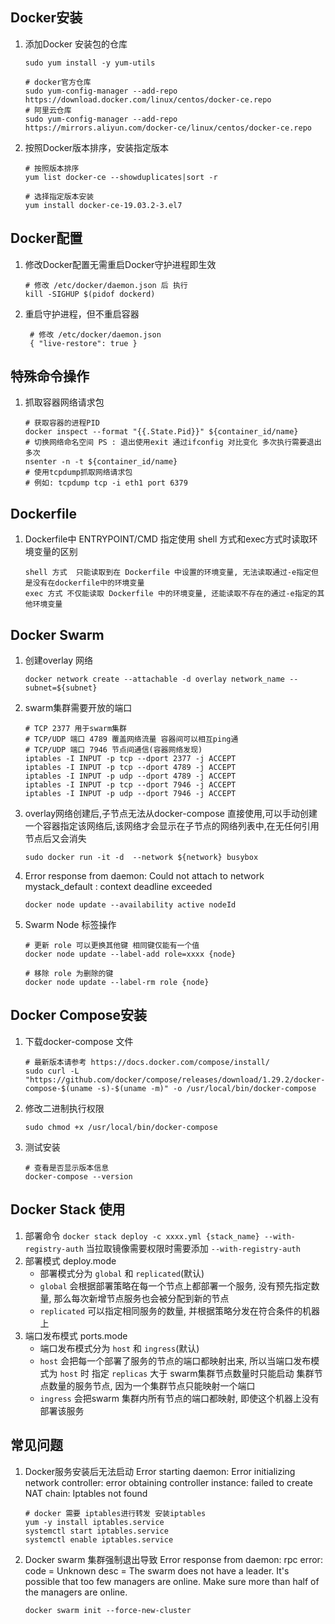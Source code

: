 ## Docker安装
1. 添加Docker 安装包的仓库
   ```shell
   sudo yum install -y yum-utils

   # docker官方仓库
   sudo yum-config-manager --add-repo https://download.docker.com/linux/centos/docker-ce.repo
   # 阿里云仓库
   sudo yum-config-manager --add-repo https://mirrors.aliyun.com/docker-ce/linux/centos/docker-ce.repo
   ```
2. 按照Docker版本排序，安装指定版本
   ```shell
   # 按照版本排序
   yum list docker-ce --showduplicates|sort -r

   # 选择指定版本安装
   yum install docker-ce-19.03.2-3.el7
   ```

## Docker配置
1. 修改Docker配置无需重启Docker守护进程即生效
   ```shell
   # 修改 /etc/docker/daemon.json 后 执行
   kill -SIGHUP $(pidof dockerd)
   ```
2. 重启守护进程，但不重启容器
   ```shell
    # 修改 /etc/docker/daemon.json
    { "live-restore": true }
   ```
## 特殊命令操作
1. 抓取容器网络请求包
   ```shell
   # 获取容器的进程PID
   docker inspect --format "{{.State.Pid}}" ${container_id/name}
   # 切换网络命名空间 PS : 退出使用exit 通过ifconfig 对比变化 多次执行需要退出多次
   nsenter -n -t ${container_id/name}
   # 使用tcpdump抓取网络请求包
   # 例如: tcpdump tcp -i eth1 port 6379
   ```
## Dockerfile
1. Dockerfile中 ENTRYPOINT/CMD 指定使用 shell 方式和exec方式时读取环境变量的区别
   ```shell
   shell 方式  只能读取到在 Dockerfile 中设置的环境变量, 无法读取通过-e指定但是没有在dockerfile中的环境变量
   exec 方式 不仅能读取 Dockerfile 中的环境变量, 还能读取不存在的通过-e指定的其他环境变量
   ```


## Docker Swarm
1. 创建overlay 网络
   ```shell
   docker network create --attachable -d overlay network_name --subnet=${subnet}
   ```

2. swarm集群需要开放的端口
   ```shell
   # TCP 2377 用于swarm集群
   # TCP/UDP 端口 4789 覆盖网络流量 容器间可以相互ping通
   # TCP/UDP 端口 7946 节点间通信(容器网络发现)
   iptables -I INPUT -p tcp --dport 2377 -j ACCEPT
   iptables -I INPUT -p tcp --dport 4789 -j ACCEPT
   iptables -I INPUT -p udp --dport 4789 -j ACCEPT
   iptables -I INPUT -p tcp --dport 7946 -j ACCEPT
   iptables -I INPUT -p udp --dport 7946 -j ACCEPT

   ```
3. overlay网络创建后,子节点无法从docker-compose 直接使用,可以手动创建一个容器指定该网络后,该网络才会显示在子节点的网络列表中,在无任何引用节点后又会消失
   ```shell
   sudo docker run -it -d  --network ${network} busybox
   ```
4. Error response from daemon: Could not attach to network mystack_default : context deadline exceeded
   ```shell
   docker node update --availability active nodeId
   ```
5. Swarm Node 标签操作
   ```shell
   # 更新 role 可以更换其他键 相同键仅能有一个值
   docker node update --label-add role=xxxx {node}
   
   # 移除 role 为删除的键
   docker node update --label-rm role {node}
   ```

## Docker Compose安装
1. 下载docker-compose 文件
   ```shell
   # 最新版本请参考 https://docs.docker.com/compose/install/
   sudo curl -L "https://github.com/docker/compose/releases/download/1.29.2/docker-compose-$(uname -s)-$(uname -m)" -o /usr/local/bin/docker-compose
   ```
2. 修改二进制执行权限
   ```shell
   sudo chmod +x /usr/local/bin/docker-compose
   ```
3. 测试安装
   ```
   # 查看是否显示版本信息
   docker-compose --version
   ```
## Docker Stack 使用

1. 部署命令 `docker stack deploy -c xxxx.yml {stack_name} --with-registry-auth` 当拉取镜像需要权限时需要添加 `--with-registry-auth`
2. 部署模式 deploy.mode
   * 部署模式分为 `global` 和  `replicated`(默认)
   * `global` 会根据部署策略在每一个节点上都部署一个服务, 没有预先指定数量, 那么每次新增节点服务也会被分配到新的节点
   * `replicated` 可以指定相同服务的数量, 并根据策略分发在符合条件的机器上
3. 端口发布模式 ports.mode
   * 端口发布模式分为 `host` 和  `ingress`(默认)
   * `host` 会把每一个部署了服务的节点的端口都映射出来, 所以当端口发布模式为 `host` 时 指定 `replicas` 大于 swarm集群节点数量时只能启动 集群节点数量的服务节点, 因为一个集群节点只能映射一个端口
   * `ingress` 会把swarm 集群内所有节点的端口都映射, 即使这个机器上没有部署该服务
## 常见问题
1. Docker服务安装后无法启动 Error starting daemon: Error initializing network controller: error obtaining controller instance: failed to create NAT chain: Iptables not found
   ```shell
   # docker 需要 iptables进行转发 安装iptables
   yum -y install iptables.service
   systemctl start iptables.service
   systemctl enable iptables.service
   ```
2. Docker swarm 集群强制退出导致 Error response from daemon: rpc error: code = Unknown desc = The swarm does not have a leader. It's possible that too few managers are online. Make sure more than half of the managers are online.
   ```shell
   docker swarm init --force-new-cluster
   ```
